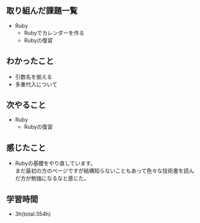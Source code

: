 ## 取り組んだ課題一覧
- Ruby
  - Rubyでカレンダーを作る
  - Rubyの復習

## わかったこと
- 引数名を揃える
- 多重代入について
 
## 次やること
- Ruby
  - Rubyの復習

## 感じたこと
- Rubyの基礎をやり直しています。  
  まだ最初の方のページですが結構知らないこともあって色々な技術書を読んだ方が勉強になるなと感じた。

## 学習時間
- 3h(total:354h)
